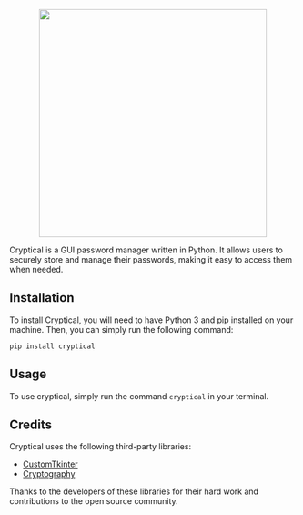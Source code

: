 <p align="center">
<img src="logo.svg" width="400">
</p>

Cryptical is a GUI password manager written in Python. It allows users to securely store and manage their passwords, making it easy to access them when needed.

## Installation

To install Cryptical, you will need to have Python 3 and pip installed on your machine. Then, you can simply run the following command:

```
pip install cryptical
```

## Usage

To use cryptical, simply run the command `cryptical` in your terminal.

## Credits

Cryptical uses the following third-party libraries:

- [CustomTkinter](https://github.com/TomSchimansky/CustomTkinter)
- [Cryptography](https://github.com/pyca/cryptography)

Thanks to the developers of these libraries for their hard work and contributions to the open source community.
